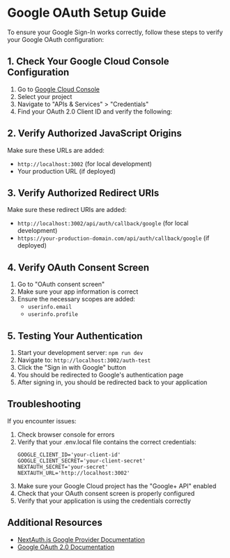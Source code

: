 # Google OAuth Setup Guide

To ensure your Google Sign-In works correctly, follow these steps to verify your Google OAuth configuration:

## 1. Check Your Google Cloud Console Configuration

1. Go to [Google Cloud Console](https://console.cloud.google.com/)
2. Select your project
3. Navigate to "APIs & Services" > "Credentials"
4. Find your OAuth 2.0 Client ID and verify the following:

## 2. Verify Authorized JavaScript Origins

Make sure these URLs are added:
- `http://localhost:3002` (for local development)
- Your production URL (if deployed)

## 3. Verify Authorized Redirect URIs

Make sure these redirect URIs are added:
- `http://localhost:3002/api/auth/callback/google` (for local development)
- `https://your-production-domain.com/api/auth/callback/google` (if deployed)

## 4. Verify OAuth Consent Screen

1. Go to "OAuth consent screen"
2. Make sure your app information is correct
3. Ensure the necessary scopes are added:
   - `userinfo.email`
   - `userinfo.profile`

## 5. Testing Your Authentication

1. Start your development server: `npm run dev`
2. Navigate to: `http://localhost:3002/auth-test`
3. Click the "Sign in with Google" button
4. You should be redirected to Google's authentication page
5. After signing in, you should be redirected back to your application

## Troubleshooting

If you encounter issues:

1. Check browser console for errors
2. Verify that your .env.local file contains the correct credentials:
   ```
   GOOGLE_CLIENT_ID='your-client-id'
   GOOGLE_CLIENT_SECRET='your-client-secret'
   NEXTAUTH_SECRET='your-secret'
   NEXTAUTH_URL='http://localhost:3002'
   ```
3. Make sure your Google Cloud project has the "Google+ API" enabled
4. Check that your OAuth consent screen is properly configured
5. Verify that your application is using the credentials correctly

## Additional Resources

- [NextAuth.js Google Provider Documentation](https://next-auth.js.org/providers/google)
- [Google OAuth 2.0 Documentation](https://developers.google.com/identity/protocols/oauth2) 